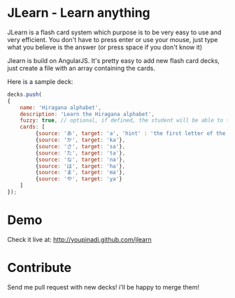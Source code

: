 JLearn - Learn anything
======

JLearn is a flash card system which purpose is to be very easy to use and very efficient.
You don't have to press enter or use your mouse, just type what you believe is the answer (or press space if you don't know it)

Jlearn is build on AngularJS.
It's pretty easy to add new flash card decks, just create a file with an array containing the cards.

Here is a sample deck:

```javascript
decks.push(
{
    name: 'Hiragana alphabet',
    description: 'Learn the Hiragana alphabet',
    fuzzy: true, // optional, if defined, the student will be able to toggle the fuzzy option
    cards: [
         {source: 'あ', target: 'a', 'hint' : 'the first letter of the alphabet'}, // you can add custom hint, if you don't, first letter will be given as a hint
         {source: 'か', target: 'ka'},
         {source: 'さ', target: 'sa'},
         {source: 'た', target: 'ta'},
         {source: 'な', target: 'na'},
         {source: 'は', target: 'ha'},
         {source: 'ま', target: 'ma'},
         {source: 'や', target: 'ya'}
    ]
});
```

Demo
======
Check it live at: http://youpinadi.github.com/jlearn


Contribute
===========
Send me pull request with new decks! i'll be happy to merge them!
